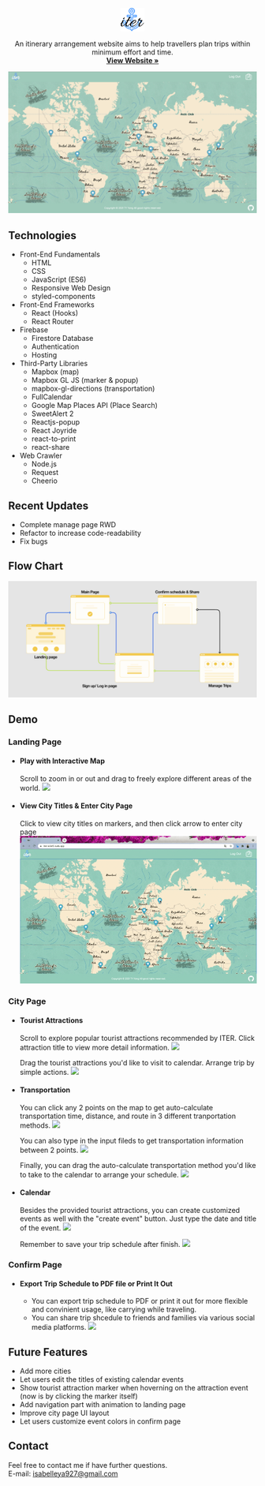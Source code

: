 <p align="center">
    <img src="./src/images/logo3.png" alt="Logo" width="50" >
  <p align="center">
   An itinerary arrangement website aims to help travellers plan trips within minimum effort and time.
    <br />
    <a href="https://iter-e3ef2.web.app/"><strong>View Website »</strong></a>
    <br />
    
  </p> 
</p>
<kbd  align="center">
    <a href="https://iter-e3ef2.web.app/">
        <img src="./src/images/mainPage.png" >
    </a>
</kbd>

## Technologies

- Front-End Fundamentals
  - HTML
  - CSS
  - JavaScript (ES6)
  - Responsive Web Design
  - styled-components
- Front-End Frameworks
  - React (Hooks)
  - React Router
- Firebase
  - Firestore Database
  - Authentication
  - Hosting
- Third-Party Libraries
  - Mapbox (map)
  - Mapbox GL JS (marker & popup)
  - mapbox-gl-directions (transportation)
  - FullCalendar
  - Google Map Places API (Place Search)
  - SweetAlert 2
  - Reactjs-popup
  - React Joyride
  - react-to-print
  - react-share
- Web Crawler
  - Node.js
  - Request
  - Cheerio

## Recent Updates

- Complete manage page RWD
- Refactor to increase code-readability
- Fix bugs

## Flow Chart

![](./src/images/flowChart.jpg)

## Demo

### Landing Page

- #### Play with Interactive Map

  Scroll to zoom in or out and drag to freely explore different areas of the world.
  <kbd>
  <img src="./src/images/interactiveMapRename.gif" >
  </kbd>

- #### View City Titles & Enter City Page

  Click to view city titles on markers, and then click arrow to enter city page
  <kbd>
  <img src="./src/images/viewTitleAndEnter.gif" >
  </kbd>

### City Page

- #### Tourist Attractions

  Scroll to explore popular tourist attractions recommended by ITER. Click attraction title to view more detail information.
  <kbd>
  <img src="./src/images/attractionTitle.gif" >
  </kbd>

  Drag the tourist attractions you'd like to visit to calendar. Arrange trip by simple actions.
  <kbd>
  <img src="./src/images/attractionEvent.gif" >
  </kbd>

- #### Transportation

  You can click any 2 points on the map to get auto-calculate transportation time, distance, and route in 3 different tranportation methods.
  <kbd>
  <img src="./src/images/transportationClick.gif" >
  </kbd>

  You can also type in the input fileds to get transportation information between 2 points.
  <kbd>
  <img src="./src/images/transportationType.gif" >
  </kbd>

  Finally, you can drag the auto-calculate transportation method you'd like to take to the calendar to arrange your schedule.
  <kbd>
  <img src="./src/images/transportationEvent.gif" >
  </kbd>

- #### Calendar

  Besides the provided tourist attractions, you can create customized events as well with the "create event" button. Just type the date and title of the event.
  <kbd>
  <img src="./src/images/createEvent.gif" >
  </kbd>

  Remember to save your trip schedule after finish.
  <kbd>
  <img src="./src/images/saveTrip.gif" >
  </kbd>

### Confirm Page

- #### Export Trip Schedule to PDF file or Print It Out
  - You can export trip schedule to PDF or print it out for more flexible and convinient usage, like carrying while traveling.
  - You can share trip shcedule to friends and families via various social media platforms.
    <kbd>
    <img src="./src/images/confirmPage.gif" >
    </kbd>

## Future Features

- Add more cities
- Let users edit the titles of existing calendar events
- Show tourist attraction marker when hoverning on the attraction event (now is by clicking the marker itself)
- Add navigation part with animation to landing page
- Improve city page UI layout
- Let users customize event colors in confirm page

## Contact

Feel free to contact me if have further questions.<br>
E-mail: isabelleya927@gmail.com
